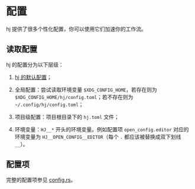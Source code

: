 # 配置

hj 提供了很多个性化配置，你可以使用它们加速你的工作流。

## 读取配置

hj 的配置分为以下层级：

1. [hj 的默认配置](https://github.com/gaojunran/hj/blob/main/src/config.rs)；

2. 全局配置：尝试读取环境变量 `$XDG_CONFIG_HOME`，若存在则为 `$XDG_CONFIG_HOME/hj/config.toml`；若不存在则为 `~/.config/hj/config.toml`；

3. 项目级配置：项目根目录下的 `hj.toml` 文件；

4. 环境变量：`HJ__*` 开头的环境变量。例如配置项 `open_config.editor` 对应的环境变量为 `HJ__OPEN_CONFIG__EDITOR`（每个 `.` 都应该被替换成双下划线 `__`）。

## 配置项

完整的配置项参见 [config.rs](https://github.com/gaojunran/hj/blob/main/src/config.rs)。
